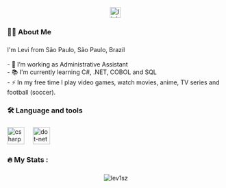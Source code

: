 <div align="center">
  <a href="https://www.linkedin.com/in/levilb/" target="_blank">
    <img src="https://img.shields.io/static/v1?message=LinkedIn&logo=linkedin&label=&color=0077B5&logoColor=white&labelColor=&style=for-the-badge" height="25" alt="linkedin logo"  />
  </a>
</div>

###

<h3 align="left">👩‍💻  About Me</h3>

###

<p align="left">I'm Levi from São Paulo, São Paulo, Brazil<br><br>- 🔭 I’m working as Administrative Assistant<br>- 📚 I'm currently learning C#, .NET, COBOL and SQL<br>- ⚡ In my free time I play video games, watch movies, anime, TV series and football (soccer).</p>

###

<h3 align="left">🛠 Language and tools</h3>

###

<div align="left">
  <img src="https://cdn.jsdelivr.net/gh/devicons/devicon/icons/csharp/csharp-original.svg" height="40" alt="csharp logo"  />
  <img width="12" />
  <img src="https://cdn.jsdelivr.net/gh/devicons/devicon/icons/dot-net/dot-net-original.svg" height="40" alt="dot-net logo"  />
</div>

###

<h3 align="left">🔥   My Stats :</h3>

###

<div align="center">
  <p>&nbsp;<img align="center" src="https://github-readme-stats.vercel.app/api?username=lev1sz&show_icons=true&locale=en" alt="lev1sz" /></p>
</div>

###
